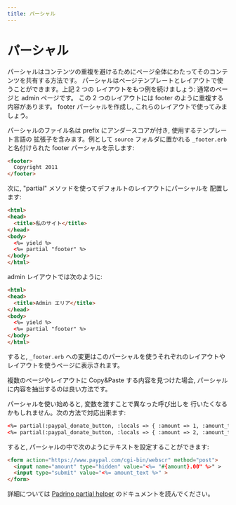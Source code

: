 ```yaml
---
title: パーシャル
---
```


# パーシャル

パーシャルはコンテンツの重複を避けるためにページ全体にわたってそのコンテンツを共有する方法です。
パーシャルはページテンプレートとレイアウトで使うことができます。上記 2 つの
レイアウトをもつ例を続けましょう: 通常のページと admin ページです。
この 2 つのレイアウトには footer のように重複する内容があります。
footer パーシャルを作成し, これらのレイアウトで使ってみましょう。

パーシャルのファイル名は prefix にアンダースコアが付き, 使用するテンプレート言語の
拡張子を含みます。例として `source` フォルダに置かれる `_footer.erb` と名付けられた
footer パーシャルを示します:

``` html
<footer>
  Copyright 2011
</footer>
```

次に, "partial" メソッドを使ってデフォルトのレイアウトにパーシャルを
配置します:

``` html
<html>
<head>
  <title>私のサイト</title>
</head>
<body>
  <%= yield %>
  <%= partial "footer" %>
</body>
</html>
```

admin レイアウトでは次のように:

``` html
<html>
<head>
  <title>Admin エリア</title>
</head>
<body>
  <%= yield %>
  <%= partial "footer" %>
</body>
</html>
```

すると, `_footer.erb` への変更はこのパーシャルを使うそれぞれのレイアウトや
レイアウトを使うページに表示されます。

複数のページやレイアウトに Copy&Paste する内容を見つけた場合,
パーシャルに内容を抽出するのは良い方法です。

パーシャルを使い始めると, 変数を渡すことで異なった呼び出しを
行いたくなるかもしれません。次の方法で対応出来ます:

``` html
<%= partial(:paypal_donate_button, :locals => { :amount => 1, :amount_text => "Pay $1" }) %>
<%= partial(:paypal_donate_button, :locals => { :amount => 2, :amount_text => "Pay $2" }) %>
```

すると, パーシャルの中で次のようにテキストを設定することができます:

``` html
<form action="https://www.paypal.com/cgi-bin/webscr" method="post">
  <input name="amount" type="hidden" value="<%= "#{amount}.00" %>" >
  <input type="submit" value="<%= amount_text %>" >
</form>
```

詳細については [Padrino partial helper] のドキュメントを読んでください。

[Padrino partial helper]: http://www.padrinorb.com/api/classes/Padrino/Helpers/RenderHelpers.html
